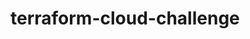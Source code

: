 # terraform-cloud-challenge

<!-- Dummy change to trigger CI/CD -->
<!-- Dummy change to trigger CI/CD -->
